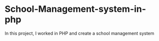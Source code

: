 # School-Management-system-in-php
In this project, I worked in PHP and create a school management system 

